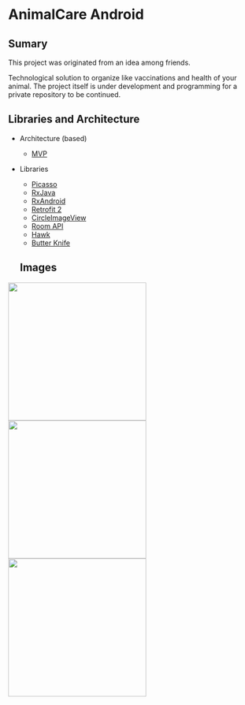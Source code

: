# AnimalCare Android

## Sumary

This project was originated from an idea among friends.

Technological solution to organize like vaccinations and health of your animal.
The project itself is under development and programming for a private repository to be continued.


## Libraries and Architecture

* Architecture (based)
  * [MVP](https://github.com/MindorksOpenSource/android-mvp-architecture)

* Libraries
  * [Picasso](http://square.github.io/picasso/)
  * [RxJava](https://github.com/ReactiveX/RxJava)
  * [RxAndroid](https://github.com/ReactiveX/RxAndroid)
  * [Retrofit 2](http://square.github.io/retrofit/)
  * [CircleImageView](https://github.com/hdodenhof/CircleImageView)
  * [Room API](https://developer.android.com/reference/android/arch/persistence/room/Room.html)
  * [Hawk](https://github.com/orhanobut/hawk)
  * [Butter Knife](http://jakewharton.github.io/butterknife/)
  
  ## Images
  


<img src="http://res.cloudinary.com/drfcfazt5/image/upload/v1521056935/Screenshot_20180314-164511_ce2gtp.png" width="280"/> <img src="http://res.cloudinary.com/drfcfazt5/image/upload/v1521056935/Screenshot_20180314-164517_dmhxbf.png" width="280"/> 
<img src="http://res.cloudinary.com/drfcfazt5/image/upload/v1521159956/WhatsApp_Image_2018-03-15_at_21.24.39_oj3btv.jpg" width="280"/>
